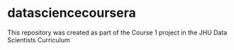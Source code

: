 # datasciencecoursera
This repository was created as part of the Course 1 project in the JHU Data Scientists Curriculum

